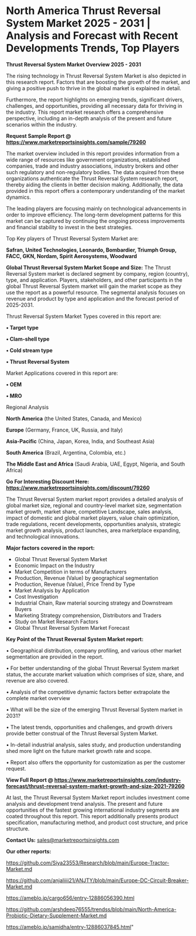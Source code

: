 # North America Thrust Reversal System Market 2025 - 2031 | Analysis and Forecast with Recent Developments Trends, Top Players

<Strong> Thrust Reversal System Market Overview 2025 - 2031</strong>

The rising technology in Thrust Reversal System Market is also depicted in this research report. Factors that are boosting the growth of the market, and giving a positive push to thrive in the global market is explained in detail.

Furthermore, the report highlights on emerging trends, significant drivers, challenges, and opportunities, providing all necessary data for thriving in the industry. This report market research offers a comprehensive perspective, including an in-depth analysis of the present and future scenarios within the industry.

<strong>Request Sample Report @ <a href=https://www.marketreportsinsights.com/sample/79260>https://www.marketreportsinsights.com/sample/79260</a></strong>

The market overview included in this report provides information from a wide range of resources like government organizations, established companies, trade and industry associations, industry brokers and other such regulatory and non-regulatory bodies. The data acquired from these organizations authenticate the Thrust Reversal System research report, thereby aiding the clients in better decision making. Additionally, the data provided in this report offers a contemporary understanding of the market dynamics.

The leading players are focusing mainly on technological advancements in order to improve efficiency. The long-term development patterns for this market can be captured by continuing the ongoing process improvements and financial stability to invest in the best strategies.

Top Key players of Thrust Reversal System Market are:

<strong>Safran, United Technologies, Leonardo, Bombardier, Triumph Group, FACC, GKN, Nordam, Spirit Aerosystems, Woodward</strong>

<strong><b>Global Thrust Reversal System Market Scope and Size:</b></strong>
The Thrust Reversal System market is declared segment by company, region (country), type, and application. Players, stakeholders, and other participants in the global Thrust Reversal System market will gain the market scope as they use the report as a powerful resource. The segmental analysis focuses on revenue and product by type and application and the forecast period of 2025-2031.

Thrust Reversal System Market Types covered in this report are:

<strong>• Target type

• Clam-shell type

• Cold stream type

• Thrust Reversal System</strong>

Market Applications covered in this report are:

<strong>• OEM

• MRO</strong> 

Regional Analysis

<strong>North America</strong> (the United States, Canada, and Mexico)

<strong>Europe</strong> (Germany, France, UK, Russia, and Italy)

<strong>Asia-Pacific</strong> (China, Japan, Korea, India, and Southeast Asia)

<strong>South America</strong> (Brazil, Argentina, Colombia, etc.)

<strong>The Middle East and Africa</strong> (Saudi Arabia, UAE, Egypt, Nigeria, and South Africa)

<strong>Go For Interesting Discount Here: <a href=https://www.marketreportsinsights.com/discount/79260>https://www.marketreportsinsights.com/discount/79260</a></strong>

The Thrust Reversal System market report provides a detailed analysis of global market size, regional and country-level market size, segmentation market growth, market share, competitive Landscape, sales analysis, impact of domestic and global market players, value chain optimization, trade regulations, recent developments, opportunities analysis, strategic market growth analysis, product launches, area marketplace expanding, and technological innovations.

<strong><b>Major factors covered in the report:</b></strong>
<ul>
  <li>Global Thrust Reversal System Market </li>
  <li>Economic Impact on the Industry</li>
  <li>Market Competition in terms of Manufacturers</li>
  <li>Production, Revenue (Value) by geographical segmentation</li>
  <li>Production, Revenue (Value), Price Trend by Type</li>
  <li>Market Analysis by Application</li>
  <li>Cost Investigation</li>
  <li>Industrial Chain, Raw material sourcing strategy and Downstream Buyers</li>
  <li>Marketing Strategy comprehension, Distributors and Traders</li>
  <li>Study on Market Research Factors</li>
  <li>Global Thrust Reversal System Market Forecast</li>
</ul>

<strong><b>Key Point of the Thrust Reversal System Market report:</b></strong>

• Geographical distribution, company profiling, and various other market segmentation are provided in the report.

• For better understanding of the global Thrust Reversal System market status, the accurate market valuation which comprises of size, share, and revenue are also covered.

• Analysis of the competitive dynamic factors better extrapolate the complete market overview

• What will be the size of the emerging Thrust Reversal System market in 2031?

• The latest trends, opportunities and challenges, and growth drivers provide better construal of the Thrust Reversal System Market.

• In-detail industrial analysis, sales study, and production understanding shed more light on the future market growth rate and scope.

• Report also offers the opportunity for customization as per the customer request.

<strong><b>View Full Report @ <a href=https://www.marketreportsinsights.com/industry-forecast/thrust-reversal-system-market-growth-and-size-2021-79260>https://www.marketreportsinsights.com/industry-forecast/thrust-reversal-system-market-growth-and-size-2021-79260</a></b></strong>


At last, the Thrust Reversal System Market report includes investment come analysis and development trend analysis. The present and future opportunities of the fastest growing international industry segments are coated throughout this report. This report additionally presents product specification, manufacturing method, and product cost structure, and price structure.

<strong>Contact Us:</strong>
sales@marketreportsinsights.com

<strong>Our other reports:</strong>

<a href=https://github.com/Siya23553/Research/blob/main/Europe-Tractor-Market.md>https://github.com/Siya23553/Research/blob/main/Europe-Tractor-Market.md</a>

<a href=https://github.com/anjaliiii21/ANJTY/blob/main/Europe-DC-Circuit-Breaker-Market.md>https://github.com/anjaliiii21/ANJTY/blob/main/Europe-DC-Circuit-Breaker-Market.md</a>

<a href=https://ameblo.jp/cargo656/entry-12886056390.html>https://ameblo.jp/cargo656/entry-12886056390.html</a>

<a href=https://github.com/arshdeep76555/trendss/blob/main/North-America-Probiotic-Dietary-Supplement-Market.md>https://github.com/arshdeep76555/trendss/blob/main/North-America-Probiotic-Dietary-Supplement-Market.md</a>

<a href=https://ameblo.jp/samidha/entry-12886037845.html>https://ameblo.jp/samidha/entry-12886037845.html</a>"
